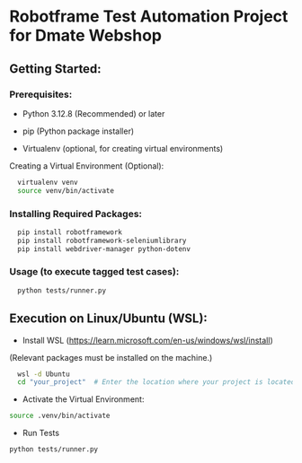 # Robotframe Test Automation Project for Dmate Webshop

## Getting Started:

### Prerequisites:

- Python 3.12.8 (Recommended) or later

- pip (Python package installer)

- Virtualenv (optional, for creating virtual environments)

Creating a Virtual Environment (Optional):


```bash
  virtualenv venv
  source venv/bin/activate
```


### Installing Required Packages:

```bash
  pip install robotframework
  pip install robotframework-seleniumlibrary
  pip install webdriver-manager python-dotenv
```


### Usage (to execute tagged test cases):

```bash
  python tests/runner.py
```


## Execution on Linux/Ubuntu (WSL):

- Install WSL  (https://learn.microsoft.com/en-us/windows/wsl/install)

(Relevant packages must be installed on the machine.)


```bash
  wsl -d Ubuntu
  cd "your_project"  # Enter the location where your project is located.
```



- Activate the Virtual Environment:

```bash
source .venv/bin/activate
```

- Run Tests

```bash
python tests/runner.py
```

